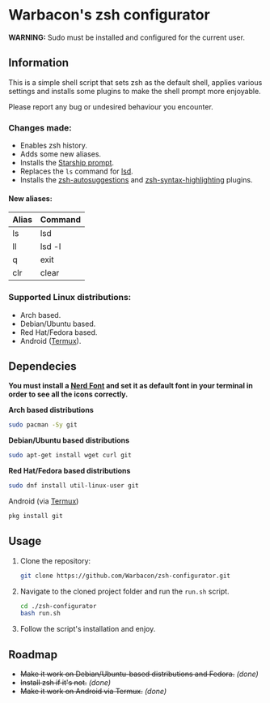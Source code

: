 # Warbacon's zsh configurator

**WARNING:** Sudo must be installed and configured for the current user.

## Information

This is a simple shell script that sets zsh as the default shell, applies various settings and installs some plugins to make the shell prompt more enjoyable.

Please report any bug or undesired behaviour you encounter.

### Changes made:

- Enables zsh history.
- Adds some new aliases.
- Installs the [Starship prompt](https://starship.rs).
- Replaces the `ls` command for [lsd](https://github.com/Peltoche/lsd).
- Installs the [zsh-autosuggestions](https://github.com/zsh-users/zsh-autosuggestions.git) and [zsh-syntax-highlighting](https://github.com/zsh-users/zsh-syntax-highlighting) plugins.

#### New aliases:

| Alias | Command |
| ----- | ------- |
| ls    | lsd     |
| ll    | lsd -l  |
| q     | exit    |
| clr   | clear   |

### Supported Linux distributions:

- Arch based.
- Debian/Ubuntu based.
- Red Hat/Fedora based.
- Android ([Termux](https://termux.com/)).

## Dependecies

**You must install a [Nerd Font](https://www.nerdfonts.com/font-downloads) and set it as default font in your terminal in order to see all the icons correctly.**

**Arch based distributions**

```bash
sudo pacman -Sy git
```

**Debian/Ubuntu based distributions**

```bash
sudo apt-get install wget curl git
```

**Red Hat/Fedora based distributions**

```bash
sudo dnf install util-linux-user git
```

Android (via [Termux](https://termux.com/))



```bash
pkg install git
```

## Usage

1. Clone the repository:
   
   ```bash
   git clone https://github.com/Warbacon/zsh-configurator.git
   ```

2. Navigate to the cloned project folder and run the `run.sh` script.
   
   ```bash
   cd ./zsh-configurator
   bash run.sh
   ```

3. Follow the script's installation and enjoy.

## Roadmap

- ~~Make it work on Debian/Ubuntu-based distributions and Fedora.~~ *(done)*
- ~~Install zsh if it's not.~~ *(done)*
- ~~Make it work on Android via Termux.~~ *(done)*
